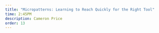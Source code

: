 ```yaml
---
title: "Micropatterns: Learning to Reach Quickly for the Right Tool"
time: 2:45PM
description: Cameron Price
order: 13
---
```

